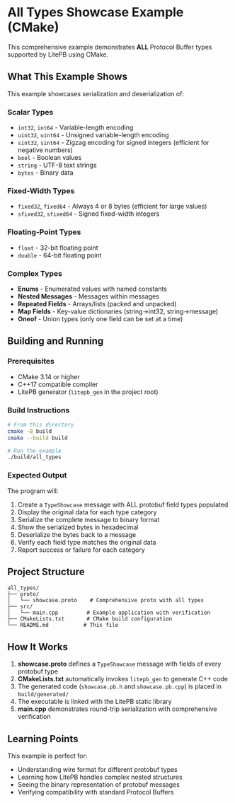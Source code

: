 # All Types Showcase Example (CMake)

This comprehensive example demonstrates **ALL** Protocol Buffer types supported by LitePB using CMake.

## What This Example Shows

This example showcases serialization and deserialization of:

### Scalar Types
- `int32`, `int64` - Variable-length encoding
- `uint32`, `uint64` - Unsigned variable-length encoding  
- `sint32`, `sint64` - Zigzag encoding for signed integers (efficient for negative numbers)
- `bool` - Boolean values
- `string` - UTF-8 text strings
- `bytes` - Binary data

### Fixed-Width Types
- `fixed32`, `fixed64` - Always 4 or 8 bytes (efficient for large values)
- `sfixed32`, `sfixed64` - Signed fixed-width integers

### Floating-Point Types
- `float` - 32-bit floating point
- `double` - 64-bit floating point

### Complex Types
- **Enums** - Enumerated values with named constants
- **Nested Messages** - Messages within messages
- **Repeated Fields** - Arrays/lists (packed and unpacked)
- **Map Fields** - Key-value dictionaries (string→int32, string→message)
- **Oneof** - Union types (only one field can be set at a time)

## Building and Running

### Prerequisites

- CMake 3.14 or higher
- C++17 compatible compiler
- LitePB generator (`litepb_gen` in the project root)

### Build Instructions

```bash
# From this directory
cmake -B build
cmake --build build

# Run the example
./build/all_types
```

### Expected Output

The program will:
1. Create a `TypeShowcase` message with ALL protobuf field types populated
2. Display the original data for each type category
3. Serialize the complete message to binary format
4. Show the serialized bytes in hexadecimal
5. Deserialize the bytes back to a message
6. Verify each field type matches the original data
7. Report success or failure for each category

## Project Structure

```
all_types/
├── proto/
│   └── showcase.proto    # Comprehensive proto with all types
├── src/
│   └── main.cpp         # Example application with verification
├── CMakeLists.txt       # CMake build configuration
└── README.md           # This file
```

## How It Works

1. **showcase.proto** defines a `TypeShowcase` message with fields of every protobuf type
2. **CMakeLists.txt** automatically invokes `litepb_gen` to generate C++ code
3. The generated code (`showcase.pb.h` and `showcase.pb.cpp`) is placed in `build/generated/`
4. The executable is linked with the LitePB static library
5. **main.cpp** demonstrates round-trip serialization with comprehensive verification

## Learning Points

This example is perfect for:
- Understanding wire format for different protobuf types
- Learning how LitePB handles complex nested structures
- Seeing the binary representation of protobuf messages
- Verifying compatibility with standard Protocol Buffers
